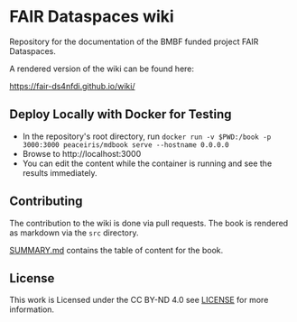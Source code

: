 # FAIR Dataspaces wiki

Repository for the documentation of the BMBF funded project FAIR Dataspaces.

A rendered version of the wiki can be found here: 

https://fair-ds4nfdi.github.io/wiki/

## Deploy Locally with Docker for Testing

* In the repository's root directory, run `docker run -v $PWD:/book -p 3000:3000 peaceiris/mdbook serve --hostname 0.0.0.0`
* Browse to http://localhost:3000
* You can edit the content while the container is running and see the results immediately.


## Contributing

The contribution to the wiki is done via pull requests. The book is rendered as markdown via the `src` directory.

[SUMMARY.md](./src/SUMMARY.md) contains the table of content for the book.

## License

This work is Licensed under the CC BY-ND 4.0 see [LICENSE](./LICENSE) for more information.
